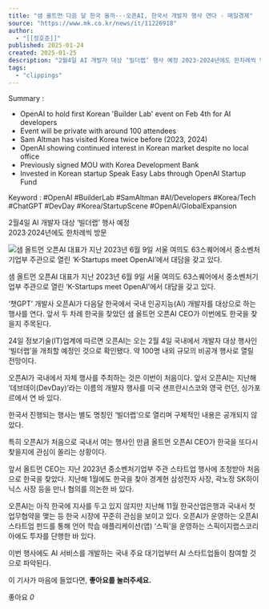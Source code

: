```yaml
---
title: "샘 올트먼 다음 달 한국 올까···오픈AI, 한국서 개발자 행사 연다 - 매일경제"
source: "https://www.mk.co.kr/news/it/11226918"
author:
  - "[[정호준]]"
published: 2025-01-24
created: 2025-01-25
description: "2월4일 AI 개발자 대상 ‘빌더랩’ 행사 예정 2023·2024년에도 한차례씩 방문"
tags:
  - "clippings"
---
```

Summary : 
- OpenAI to hold first Korean 'Builder Lab' event on Feb 4th for AI developers
- Event will be private with around 100 attendees
- Sam Altman has visited Korea twice before (2023, 2024)
- OpenAI showing continued interest in Korean market despite no local office
- Previously signed MOU with Korea Development Bank
- Invested in Korean startup Speak Easy Labs through OpenAI Startup Fund

Keyword : 
#OpenAI #BuilderLab #SamAltman #AI/Developers #Korea/Tech #ChatGPT #DevDay #Korea/StartupScene #OpenAI/GlobalExpansion

2월4일 AI 개발자 대상 ‘빌더랩’ 행사 예정  
2023·2024년에도 한차례씩 방문

![샘 올트먼 오픈AI 대표가 지난 2023년 6월 9일 서울 여의도 63스퀘어에서 중소벤처기업부 주관으로 열린 ‘K-Startups meet OpenAI’에서 대담을 갖고 있다.](https://pimg.mk.co.kr/news/cms/202501/24/news-p.v1.20230611.f7b13ba492c34e2698dd7600a865258e_P1.jpg)

샘 올트먼 오픈AI 대표가 지난 2023년 6월 9일 서울 여의도 63스퀘어에서 중소벤처기업부 주관으로 열린 ‘K-Startups meet OpenAI’에서 대담을 갖고 있다.

‘챗GPT’ 개발사 오픈AI가 다음달 한국에서 국내 인공지능(AI) 개발자를 대상으로 하는 행사를 연다. 앞서 두 차례 한국을 찾았던 샘 올트먼 오픈AI CEO가 이번에도 한국을 찾을지 주목된다.

24일 정보기술(IT)업계에 따르면 오픈AI는 오는 2월 4일 국내에서 개발자 대상 행사인 ‘빌더랩’을 개최할 예정인 것으로 확인됐다. 약 100명 내외 규모의 비공개 행사로 열릴 전망이다.

오픈AI가 국내에서 자체 행사를 주최하는 것은 이번이 처음이다. 앞서 오픈AI는 지난해 ‘데브데이(DevDay)’라는 이름의 개발자 행사를 미국 샌프란시스코와 영국 런던, 싱가포르에서 연 바 있다.

한국서 진행되는 행사는 별도 명칭인 ‘빌더랩’으로 열리며 구체적인 내용은 공개되지 않았다.

특히 오픈AI가 처음으로 국내서 여는 행사인 만큼 올트먼 오픈AI CEO가 한국을 또다시 찾을지에 관심이 쏠리는 상황이다.

앞서 올트먼 CEO는 지난 2023년 중소벤처기업부 주관 스타트업 행사에 초청받아 처음으로 한국을 찾았다. 지난해 1월에도 한국을 찾아 경계현 삼성전자 사장, 곽노정 SK하이닉스 사장 등을 만나 협의를 의논한 바 있다.

오픈AI는 아직 한국에 지사를 두고 있지 않지만 지난해 11월 한국산업은행과 국내서 첫 업무협약을 맺는 등 한국 시장에 꾸준히 관심을 보이고 있다. 오픈AI가 운영하는 오픈AI 스타트업 펀드를 통해 언어 학습 애플리케이션(앱) ‘스픽’을 운영하는 스픽이지랩스코리아에도 투자를 단행한 바 있다.

이번 행사에도 AI 서비스를 개발하는 국내 주요 대기업부터 AI 스타트업들이 참여할 것으로 파악된다.

이 기사가 마음에 들었다면, **좋아요를 눌러주세요.**

좋아요 *0*

